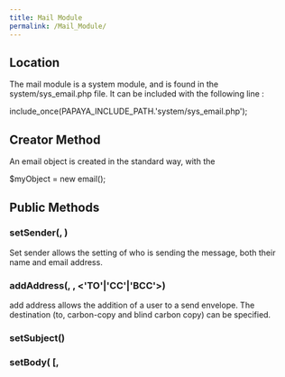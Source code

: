 ```yaml
---
title: Mail Module
permalink: /Mail_Module/
---
```


Location
--------

The mail module is a system module, and is found in the system/sys_email.php file. It can be included with the following line :

include_once(PAPAYA_INCLUDE_PATH.'system/sys_email.php');

Creator Method
--------------

An email object is created in the standard way, with the

\$myObject = new email();

Public Methods
--------------

### setSender(<Email address string>, <name string>)

Set sender allows the setting of who is sending the message, both their name and email address.

### addAddress(<Email address string>, <name string>, \<'TO'|'CC'|'BCC'\>)

add address allows the addition of a user to a send envelope. The destination (to, carbon-copy and blind carbon copy) can be specified.

### setSubject()

### setBody(<message string> [, <template array>])

Set Body is used to set the main message data of the email. This method also uses simpleTemplate class to allow the replacement of tokens in the message string - tokens being of the type {%<TOKEN STRING>%}.

As an example, the following

    <?php
    $my->setBody("Good Morning {%user%}. I am ready for my first lesson.",
      array('user' => 'Dr. Chandra')
    );
    ?>

will result in the output

Good Morning Dr. Chandra. I am ready for my first lesson.

This feature allows fairly complex templates to be built up. Simple IF conditions are also allowed, due to the [base_simpletemplate](/base_simpletemplate "wikilink") class.

[Category:papaya Core System](/Category:papaya_Core_System "wikilink")